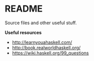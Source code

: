 # README

Source files and other useful stuff.

**Useful resources**

 - http://learnyouahaskell.com/
 - http://book.realworldhaskell.org/
 - https://wiki.haskell.org/99_questions
